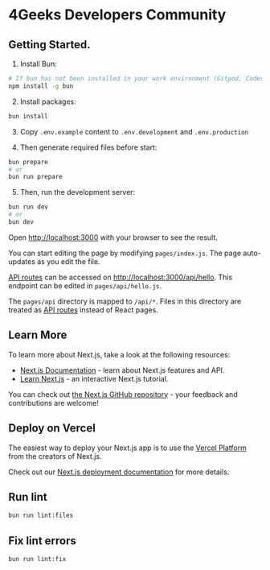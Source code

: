 # 4Geeks Developers Community

## Getting Started.

1. Install Bun:

```bash
# If bun has not been installed in your work environment (Gitpod, Codespaces, and more)
npm install -g bun 
```

2. Install packages:

```bash
bun install
```

3. Copy `.env.example` content to `.env.development` and `.env.production`

4. Then generate required files before start:

```bash
bun prepare
# or
bun run prepare
```

5. Then, run the development server:

```bash
bun run dev
# or
bun dev
```

Open [http://localhost:3000](http://localhost:3000) with your browser to see the result.

You can start editing the page by modifying `pages/index.js`. The page auto-updates as you edit the file.

[API routes](https://nextjs.org/docs/api-routes/introduction) can be accessed on [http://localhost:3000/api/hello](http://localhost:3000/api/hello). This endpoint can be edited in `pages/api/hello.js`.

The `pages/api` directory is mapped to `/api/*`. Files in this directory are treated as [API routes](https://nextjs.org/docs/api-routes/introduction) instead of React pages.

## Learn More

To learn more about Next.js, take a look at the following resources:

- [Next.js Documentation](https://nextjs.org/docs) - learn about Next.js features and API.
- [Learn Next.js](https://nextjs.org/learn) - an interactive Next.js tutorial.

You can check out [the Next.js GitHub repository](https://github.com/vercel/next.js/) - your feedback and contributions are welcome!

## Deploy on Vercel

The easiest way to deploy your Next.js app is to use the [Vercel Platform](https://vercel.com/new?utm_medium=default-template&filter=next.js&utm_source=create-next-app&utm_campaign=create-next-app-readme) from the creators of Next.js.

Check out our [Next.js deployment documentation](https://nextjs.org/docs/deployment) for more details.

## Run lint
```bash
bun run lint:files
```

## Fix lint errors
```bash
bun run lint:fix
```